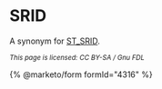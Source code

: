 # SRID

A synonym for [ST\_SRID](st_srid.md).

<sub>_This page is licensed: CC BY-SA / Gnu FDL_</sub>

{% @marketo/form formId="4316" %}
